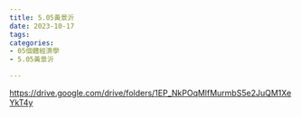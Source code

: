 ```yaml
---
title: 5.05黃景沂
date: 2023-10-17
tags: 
categories:
- 05個體經濟學
- 5.05黃景沂

---
```

https://drive.google.com/drive/folders/1EP_NkPOqMlfMurmbS5e2JuQM1XeYkT4y
